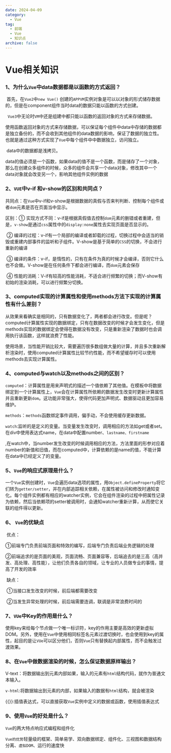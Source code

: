 ```yaml
---
date: 2024-04-09
category:
  - Vue
tag:
  - 前端
  - Vue
  - 知识点
archive: false
---
```

# Vue相关知识

### 1、为什么`Vue`中data数据都是以函数的方式返回？

​	首先，在`Vue2`中`new Vue()` 创建的`APPVM`实例对象是可以以对象的形式储存数据的，但是在component组件当时data的数据只能以函数的方式创建。

​     ` Vue3`中无论时`VM`中还是组建中都只能以函数的返回对象的方式来存储数据。

​     使用函数返回对象的方式来存储数据，可以保证每个组件中data中存储的数据都是独立备份的，而不会收到其他组件的data数据的影响，保证了数据的独立性。也就是通过这种方式实现了`Vue`中每个组件中中数据独立，访问独立。

​	data中的数据都是浅拷贝。

​	data的值必须是一个函数，如果data的值不是一个函数，而是储存了一个对象，那么在创建众多组件的时候，众多的组件会共享一个data对象，修改其中一个data对象就会改变另一个，影响其他组件实例的数据



###  2、`VUE`中v-if 和v-show的区别和共同点？

共同点：在`Vue`中v-if和v-show是根据数据的真假与否来判判断、控制每个组件或者`dom`元素是否在页面当中显示。

区别：① 实现方式不同：v-if是根据真假值去控制`dom`元素的删错或者重建，但是，`v-show`是通过`css`属性中的`display:none`属性去实现页面是否显示的。

​               ② 编译的过程：v-if有一个局部的编译或者卸载的过程，切换过程中会适当的销毁或重建内部事件的监听和子组件。V-show是基于简单的`CSS`的切换，不会进行重新的编译

​               ③ 编译的条件：v-if，是惰性的，只有在条件为真的时候才会编译，否则它什么也不会做。V-show是在任何条件下都会进行编译，而`dom`元素会保存

​				④ 性能的消耗：V-if有较高的性能消耗，不适合进行频繁的切换；而V-show有初始的渲染消耗，可以进行频繁分切换。

### 3、computed实现的计算属性和使用methods方法下实现的计算属性有什么差别？

​	从效果来看确实是相同的，只有数据变化了，两者都会进行改变。但是呢？computed计算属性实现的数据绑定，只有在数据改变的时候才会发生变化，但是methods实现的数据绑定会使得在数据没有改变，只是重新渲染了数据时也会调用执行该函数，这样就浪费了性能。

​    使用场景，当性能开销比较大，需要遍历很多数组做大量的计算，并且多次重新解析渲染时，使用computed计算属性比较节约性能，而不希望缓存时可以使用methods去实现计算属性。

### 4、computed与watch以及methods之间的区别？

​	`computed`：计算属性是用来声明式的描述一个值依赖了其他值。在模板中将数据绑定到一个计算属性上，`Vue`会在计算属性所依赖的数据发生改变时更新计算属性并且重新更新`dom`。这功能非常强大，使得代码更加声明式、数据驱动且更加容易维护。

​	`methods`：`methods`函数绑定事件调用，偏手动，不会使用缓存更新数据。

​	`watch`:监听的是定义的变量。当变量发生改变时，调用相应的方法如get或者set。在div中使用表达式name，在data中配置number、`lastname、firstname`

,在watch中，当number发生改变的时候调用相应的方法，方法里面的形参对应着number的新值和旧值，而在computed中，计算依赖的是name的值，不能计算在data中已经定义了的变量。

### 5、`Vue`的响应式原理是什么？

​    一个`Vue`实例创建时，`Vue`会遍历data选项的属性，用`Object.defineProperty`将它们转为`getter/setter`，并在内部追踪相关依赖，在属性被访问和修改时通知变化。每个组件实例都有相应的watcher实例，它会在组件渲染的过程中把属性记录为依赖，然后当依赖项的setter被调用时，会通知watcher重新计算，从而使它关联的组件得以更新。

### 6、 `Vue`的优缺点

​	优点：

​		①前端专门负责前端页面和特效的编写，后端专门负责后端业务逻辑的处理

​		②前端追求的是页面的美观，页面流畅、页面兼容等，后端追去的是三高（高并发、高处理、高性能），让他们负责各自的领域，让专业的人员做专业的事情，提高了开发的效率

​	缺点：

​		①当接口发生改变的时候，前后端都需要改变

​		②当发生异常处理的时候，前后端需要连调，联调是非常浪费时间的

### 7、`VUe`中Key的作用是什么？

​	使用key来给每个节点做一个唯一标识符，key的作用主要是高效的更新虚拟DOM。另外，使用在`Vue`中使用相同标签名元素过渡切换时，也会使用到key的属性，起目的是让`VUe`可以区分他们，否则`Vue`只有替换起内部属性，而不会触发过渡效果。

### 8、在`Vue`中做数据渲染的时候，怎么保证数据原样输出？

V-text：将数据输出到元素内部如果，输入的元素有`html`结构代码，就作为普通文本输入。

`v-html`:将数据输出到元素的内部，如果输入的数据有`html`结构，就会被渲染

{{}}:插值表达式，可以直接获取`Vue`实例中定义的数据或函数，使用插值表达式

### 9、使用`Vue`的好处是什么？

`Vue`的两大特点响应式编程和组件化

`Vue的优势`轻量级的框架、简单易学、双向数据绑定、组件化、三视图和数据结构分离、`虚拟DOM`、运行的速度快